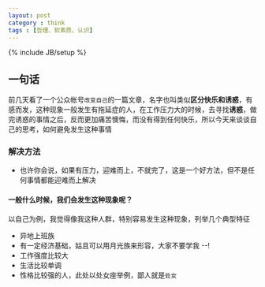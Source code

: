 ```yaml
---
layout: post
category : think
tags : [哲理、软素质、认识]
---
```

{% include JB/setup %}

## 一句话
前几天看了一个公众帐号`改变自己`的一篇文章，名字也叫类似**区分快乐和诱惑**，有感而发，这种现象一般发生有拖延症的人，在工作压力大的时候，去寻找**诱惑**，做完诱惑的事情之后，反而更加痛苦懊悔，而没有得到任何快乐，所以今天来谈谈自己的思考，如何避免发生这种事情

### 解决方法
- 也许你会说，如果有压力，迎难而上，不就完了，这是一个好方法，但不是任何事情都能迎难而上解决

#### 一般什么时候，我们会发生这种现象呢？

以自己为例，我觉得像我这种人群，特别容易发生这种现象，列举几个典型特征

- 异地上班族
- 有一定经济基础，姑且可以用月光族来形容，大家不要学我 --!
- 工作强度比较大
- 生活比较单调
- 性格比较强的人，此处以处女座举例，鄙人就是`处女`


